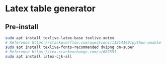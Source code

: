 # Latex table generator

## Pre-install

```bash
sudo apt install texlive-latex-base texlive-xetex
# Reference https://stackoverflow.com/questions/11354149/python-unable-to-render-tex-in-matplotlib
sudo apt install texlive-fonts-recommended dvipng cm-super
# Reference https://tex.stackexchange.com/a/687551
sudo apt install latex-cjk-all
```
